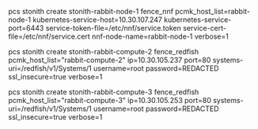 pcs stonith create stonith-rabbit-node-1 fence_nnf pcmk_host_list=rabbit-node-1 kubernetes-service-host=10.30.107.247 kubernetes-service-port=6443 service-token-file=/etc/nnf/service.token service-cert-file=/etc/nnf/service.cert nnf-node-name=rabbit-node-1 verbose=1

pcs stonith create stonith-rabbit-compute-2 fence_redfish pcmk_host_list="rabbit-compute-2" ip=10.30.105.237 port=80 systems-uri=/redfish/v1/Systems/1 username=root password=REDACTED ssl_insecure=true verbose=1

pcs stonith create stonith-rabbit-compute-3 fence_redfish pcmk_host_list="rabbit-compute-3" ip=10.30.105.253 port=80 systems-uri=/redfish/v1/Systems/1 username=root password=REDACTED ssl_insecure=true verbose=1